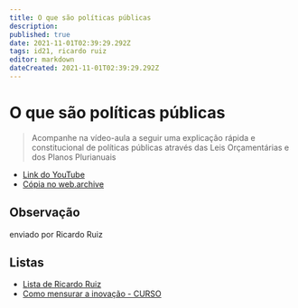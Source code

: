 ```yaml
---
title: O que são políticas públicas
description: 
published: true
date: 2021-11-01T02:39:29.292Z
tags: id21, ricardo ruiz
editor: markdown
dateCreated: 2021-11-01T02:39:29.292Z
---
```


# O que são políticas públicas

> Acompanhe na vídeo-aula a seguir uma explicação rápida e constitucional de políticas públicas através das Leis Orçamentárias e dos Planos Plurianuais
- [Link do YouTube](https://www.youtube.com/watch?v=xsiEZdOTQCA&t=11s)
- [Cópia no web.archive](https://web.archive.org/web/20211019180211/https://www.youtube.com/watch?v=xsiEZdOTQCA&t=11s)
## Observação
enviado por Ricardo Ruiz

## Listas

- [Lista de Ricardo Ruiz](/listas/ricardo-ruiz)
- [Como mensurar a inovação - CURSO](/recursos/como-mensurar-a-inovacao-curso)